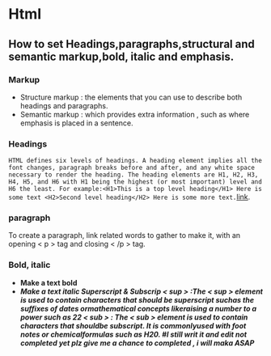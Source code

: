 # Html
## How to set Headings,paragraphs,structural and semantic markup,bold, italic and emphasis.
### Markup
* Structure markup : the elements that you can use to describe both headings and paragraphs.
* Semantic markup : which provides extra information , such as where emphasis is placed in a sentence.
 ### Headings
 ```HTML defines six levels of headings. A heading element implies all the font changes, paragraph breaks before and after, and any white space necessary to render the heading. The heading elements are H1, H2, H3, H4, H5, and H6 with H1 being the highest (or most important) level and H6 the least. For example:<H1>This is a top level heading</H1> Here is some text <H2>Second level heading</H2> Here is some more text.```[link](https://www.w3.org/MarkUp/html3/headings.html).
### paragraph
To create a paragraph, link related words to gather to make it, with an opening < p >
tag and closing < /p > tag.
### Bold, italic
* <b> **Make a text bold**
* <i> *Make a text italic*
Superscript & Subscrip
< sup > :The < sup > element is used
to contain characters that should be superscript suchas the suffixes of dates ormathematical concepts likeraising a number to a power such as 22
 < sub > : The < sub > element is used to contain characters that shouldbe subscript. It is commonlyused with foot notes or chemicalformulas such as H20.
#I still writ it and edit not completed yet plz give me a chance to completed , i will maka ASAP
